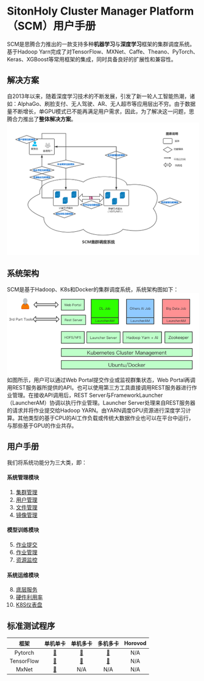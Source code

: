 # SitonHoly Cluster Manager Platform（SCM）用户手册  
SCM是思腾合力推出的一款支持多种**机器学习**与**深度学习**框架的集群调度系统。基于Hadoop Yarn完成了对TensorFlow、MXNet、Caffe、Theano、PyTorch、Keras、XGBoost等常用框架的集成，同时具备良好的扩展性和兼容性。   
## 解决方案
自2013年以来，随着深度学习技术的不断发展，引发了新一轮人工智能热潮，诸如：AlphaGo、刷脸支付、无人驾驶、AR、无人超市等应用层出不穷。由于数据量不断增长，单GPU模式已不能再满足用户需求，因此，为了解决这一问题，思腾合力推出了**整体解决方案**。   
![](imgs/diagram.jpg) 
## 系统架构
SCM是基于Hadoop、K8s和Docker的集群调度系统，系统架构图如下：      
![](imgs/sysarch.png)   
如图所示，用户可以通过Web Portal提交作业或监视群集状态，Web Portal再调用REST服务器所提供的API。也可以使用第三方工具直接调用REST服务器进行作业管理。在接收API调用后，REST Server与FrameworkLauncher（LauncherAM）协调以执行作业管理。Launcher Server处理来自REST服务器的请求并将作业提交给Hadoop YARN。由YARN调度GPU资源进行深度学习计算。其他类型的基于CPU的AI工作负载或传统大数据作业也可以在平台中运行，与那些基于GPU的作业共存。
## 用户手册
我们将系统功能分为三大类，即：   
#### 系统管理模块
1. [集群管理](notes/manage_clusters.md)  
2. [用户管理](notes/manage_users.md)  
3. [文件管理](notes/manage_files.md)
4. [镜像管理](notes/manage_images.md)
#### 模型训练模块
5. [作业提交](notes/submit_jobs.md)
6. [作业管理](notes/manage_jobs.md)
7. [资源监控](notes/resources_monitor.md)
#### 系统运维模块
8. [底层服务](notes/services.md)
9. [硬件利用率](notes/hardware.md)
10. [K8S仪表盘](notes/k8s.md)
## 标准测试程序
|框架|单机单卡|单机多卡|多机多卡|Horovod|
|:-:|:-:|:-:|:-:|:-:|
|Pytorch|[🔗](bm/pytorch-smsg.md)|[🔗](bm/pytorch-smmg.md)|[🔗](bm/pytorch-mmmg.md)|N/A|
|TensorFlow|[🔗](bm/tensorflow-smsg.md)|[🔗](bm/tensorflow-smmg.md)|[🔗](bm/tensorflow-mmmg.md)|N/A|
|MxNet|[🔗](bm/mxnet-smsg.md)|N/A|N/A|N/A|



